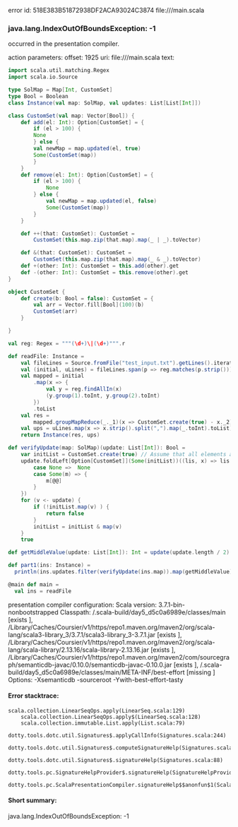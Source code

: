 error id: 518E383B51872938DF2ACA93024C3874
file://<WORKSPACE>/main.scala
### java.lang.IndexOutOfBoundsException: -1

occurred in the presentation compiler.



action parameters:
offset: 1925
uri: file://<WORKSPACE>/main.scala
text:
```scala
import scala.util.matching.Regex
import scala.io.Source

type SolMap = Map[Int, CustomSet]
type Bool = Boolean
class Instance(val map: SolMap, val updates: List[List[Int]])

class CustomSet(val map: Vector[Bool]) {
    def add(el: Int): Option[CustomSet] = {
        if (el > 100) {
        None
        } else {
        val newMap = map.updated(el, true)
        Some(CustomSet(map))
        }
    }
    def remove(el: Int): Option[CustomSet] = {
        if (el > 100) {
            None
        } else {
            val newMap = map.updated(el, false)
            Some(CustomSet(map))
        }
    }

    def ++(that: CustomSet): CustomSet =
        CustomSet(this.map.zip(that.map).map(_ | _).toVector)

    def &(that: CustomSet): CustomSet =
        CustomSet(this.map.zip(that.map).map(_ & _).toVector)
    def +(other: Int): CustomSet = this.add(other).get
    def -(other: Int): CustomSet = this.remove(other).get
}

object CustomSet {
    def create(b: Bool = false): CustomSet = {
        val arr = Vector.fill[Bool](100)(b)
        CustomSet(arr)
    }

}

val reg: Regex = """(\d+)\|(\d+)""".r

def readFile: Instance =
    val fileLines = Source.fromFile("test_input.txt").getLines().iterator
    val (initial, uLines) = fileLines.span(p => reg.matches(p.strip()))
    val mapped = initial
        .map(x => {
            val y = reg.findAllIn(x)
            (y.group(1).toInt, y.group(2).toInt)
        })
        .toList
    val res =
        mapped.groupMapReduce(_._1)(x => CustomSet.create(true) - x._2)(_ ++ _)
    val ups = uLines.map(x => x.strip().split(",").map(_.toInt).toList).toList
    return Instance(res, ups)

def verifyUpdate(map: SolMap)(update: List[Int]): Bool =
    var initList = CustomSet.create(true) // Assume that all elements are allowed
    update.foldLeft[Option[CustomSet]](Some(initList))((lis, x) => lis.match{
        case None =>  None
        case Some(m) => {
            m[@@]
        }
    })
    for (v <- update) {
        if (!initList.map(v) ) {
            return false
        }
        initList = initList & map(v)
    }
    true

def getMiddleValue(update: List[Int]): Int = update(update.length / 2)

def part1(ins: Instance) =
  println(ins.updates.filter(verifyUpdate(ins.map)).map(getMiddleValue))

@main def main =
  val ins = readFile

```


presentation compiler configuration:
Scala version: 3.7.1-bin-nonbootstrapped
Classpath:
<WORKSPACE>/.scala-build/day5_d5c0a6989e/classes/main [exists ], <HOME>/Library/Caches/Coursier/v1/https/repo1.maven.org/maven2/org/scala-lang/scala3-library_3/3.7.1/scala3-library_3-3.7.1.jar [exists ], <HOME>/Library/Caches/Coursier/v1/https/repo1.maven.org/maven2/org/scala-lang/scala-library/2.13.16/scala-library-2.13.16.jar [exists ], <HOME>/Library/Caches/Coursier/v1/https/repo1.maven.org/maven2/com/sourcegraph/semanticdb-javac/0.10.0/semanticdb-javac-0.10.0.jar [exists ], <WORKSPACE>/.scala-build/day5_d5c0a6989e/classes/main/META-INF/best-effort [missing ]
Options:
-Xsemanticdb -sourceroot <WORKSPACE> -Ywith-best-effort-tasty




#### Error stacktrace:

```
scala.collection.LinearSeqOps.apply(LinearSeq.scala:129)
	scala.collection.LinearSeqOps.apply$(LinearSeq.scala:128)
	scala.collection.immutable.List.apply(List.scala:79)
	dotty.tools.dotc.util.Signatures$.applyCallInfo(Signatures.scala:244)
	dotty.tools.dotc.util.Signatures$.computeSignatureHelp(Signatures.scala:104)
	dotty.tools.dotc.util.Signatures$.signatureHelp(Signatures.scala:88)
	dotty.tools.pc.SignatureHelpProvider$.signatureHelp(SignatureHelpProvider.scala:46)
	dotty.tools.pc.ScalaPresentationCompiler.signatureHelp$$anonfun$1(ScalaPresentationCompiler.scala:479)
```
#### Short summary: 

java.lang.IndexOutOfBoundsException: -1